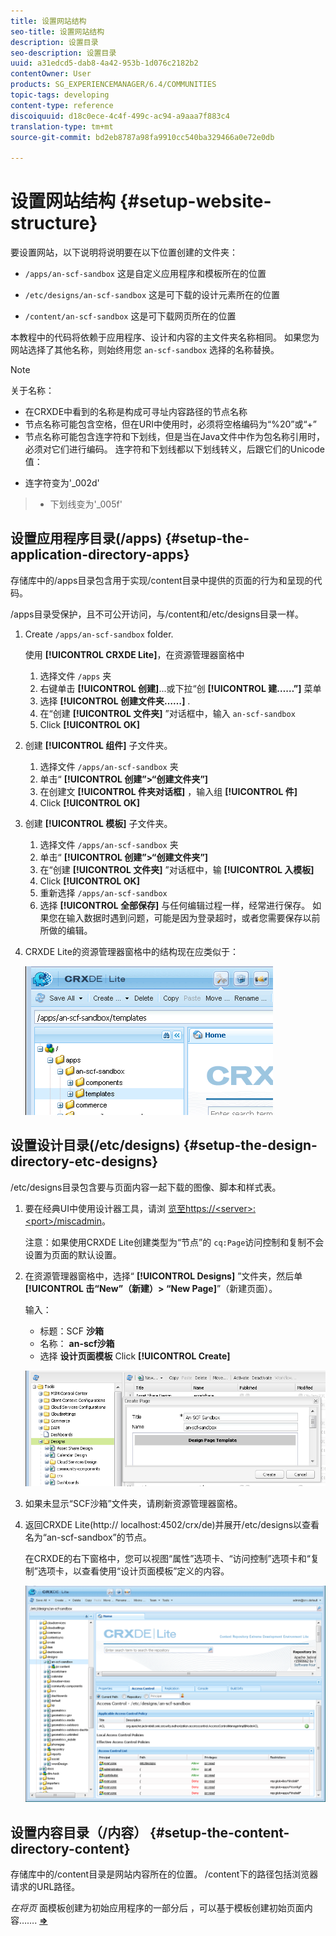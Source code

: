 ```yaml
---
title: 设置网站结构
seo-title: 设置网站结构
description: 设置目录
seo-description: 设置目录
uuid: a31edcd5-dab8-4a42-953b-1d076c2182b2
contentOwner: User
products: SG_EXPERIENCEMANAGER/6.4/COMMUNITIES
topic-tags: developing
content-type: reference
discoiquuid: d18c0ece-4c4f-499c-ac94-a9aaa7f883c4
translation-type: tm+mt
source-git-commit: bd2eb8787a98fa9910cc540ba329466a0e72e0db

---
```



# 设置网站结构 {#setup-website-structure}

要设置网站，以下说明将说明要在以下位置创建的文件夹：

* `/apps/an-scf-sandbox`
这是自定义应用程序和模板所在的位置

* `/etc/designs/an-scf-sandbox`
这是可下载的设计元素所在的位置

* `/content/an-scf-sandbox`
这是可下载网页所在的位置

本教程中的代码将依赖于应用程序、设计和内容的主文件夹名称相同。 如果您为网站选择了其他名称，则始终用您 `an-scf-sandbox` 选择的名称替换。

>[!NOTE]
>
>关于名称：
>
>* 在CRXDE中看到的名称是构成可寻址内容路径的节点名称
>* 节点名称可能包含空格，但在URI中使用时，必须将空格编码为“%20”或“+”
>* 节点名称可能包含连字符和下划线，但是当在Java文件中作为包名称引用时，必须对它们进行编码。 连字符和下划线都以下划线转义，后跟它们的Unicode值：
   >
   >   
   * 连字符变为&#39;_002d&#39;
   >   * 下划线变为&#39;_005f&#39;


## 设置应用程序目录(/apps) {#setup-the-application-directory-apps}

存储库中的/apps目录包含用于实现/content目录中提供的页面的行为和呈现的代码。

/apps目录受保护，且不可公开访问，与/content和/etc/designs目录一样。

1. Create `/apps/an-scf-sandbox` folder.

   使用 **[!UICONTROL CRXDE Lite]**，在资源管理器窗格中

   1. 选择文件 `/apps` 夹
   1. 右键单击 **[!UICONTROL 创建]**...或下拉“创 **[!UICONTROL 建……”]** 菜单
   1. 选择 **[!UICONTROL 创建文件夹……]** .
   1. 在“创建 **[!UICONTROL 文件夹]** ”对话框中，输入 `an-scf-sandbox`
   1. Click **[!UICONTROL OK]**

1. 创建 **[!UICONTROL 组件]** 子文件夹。

   1. 选择文件 `/apps/an-scf-sandbox` 夹
   1. 单击“ **[!UICONTROL 创建”>“创建文件夹”]**
   1. 在创建文 **[!UICONTROL 件夹对话框]** ，输入组 **[!UICONTROL 件]**
   1. Click **[!UICONTROL OK]**

1. 创建 **[!UICONTROL 模板]** 子文件夹。

   1. 选择文件 `/apps/an-scf-sandbox` 夹
   1. 单击“ **[!UICONTROL 创建”>“创建文件夹”]**
   1. 在“创建 **[!UICONTROL 文件夹]** ”对话框中，输 **[!UICONTROL 入模板]**
   1. Click **[!UICONTROL OK]**
   1. 重新选择 `/apps/an-scf-sandbox`
   1. 选择 **[!UICONTROL 全部保存]**
   与任何编辑过程一样，经常进行保存。 如果您在输入数据时遇到问题，可能是因为登录超时，或者您需要保存以前所做的编辑。

1. CRXDE Lite的资源管理器窗格中的结构现在应类似于：

   ![chlimage_1-44](assets/chlimage_1-44.png)

## 设置设计目录(/etc/designs) {#setup-the-design-directory-etc-designs}

/etc/designs目录包含要与页面内容一起下载的图像、脚本和样式表。

1. 要在经典UI中使用设计器工具，请浏 [览至https://&lt;server>:&lt;port>/miscadmin](http://localhost:4502/miscadmin)。

   注意：如果使用CRXDE Lite创建类型为“节点”的 `cq:Page`访问控制和复制不会设置为页面的默认设置。

1. 在资源管理器窗格中，选择“ **[!UICONTROL Designs]** ”文件夹，然后单 **[!UICONTROL 击“New”（新建）> “New Page]**”（新建页面）。

   输入：

   * 标题：SCF **沙箱**
   * 名称： **an-scf沙箱**
   * 选择 **设计页面模板**
   Click **[!UICONTROL Create]**

   ![chlimage_1-45](assets/chlimage_1-45.png)

1. 如果未显示“SCF沙箱”文件夹，请刷新资源管理器窗格。

1. 返回CRXDE Lite(http:// localhost:4502/crx/de)并展开/etc/designs以查看名为“an-scf-sandbox”的节点。

   在CRXDE的右下窗格中，您可以视图“属性”选项卡、“访问控制”选项卡和“复制”选项卡，以查看使用“设计页面模板”定义的内容。

   ![chlimage_1-46](assets/chlimage_1-46.png)

## 设置内容目录（/内容） {#setup-the-content-directory-content}

存储库中的/content目录是网站内容所在的位置。 /content下的路径包括浏览器请求的URL路径。

*在将页* 面模板创建为初始应用程序的一部分后 [](initial-app.md#createthepagetemplate) ，可以基于模板创建初始页面内容……. [**⇒**](initial-app.md)
